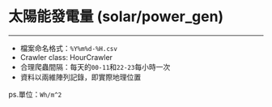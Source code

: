 # 太陽能發電量 (solar/power_gen)
---
* 檔案命名格式：`%Y%m%d-%H.csv`
* Crawler class: HourCrawler
* 合理爬蟲間隔：每天的`00-11`和`22-23`每小時一次
* 資料以兩維陣列記錄，即實際地理位置

ps.單位：`Wh/m^2`
